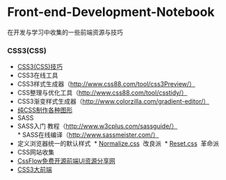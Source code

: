 # Front-end-Development-Notebook
在开发与学习中收集的一些前端资源与技巧

### CSS3(CSS)
* [CSS3(CSS)技巧](https://github.com/jianghong1992/Front-end-Development-Notebook/blob/master/CSS3-CSS/tips.md)
* CSS3在线工具  
 * CSS3样式生成器（http://www.css88.com/tool/css3Preview/）  
 * CSS整理与优化工具（http://www.css88.com/tool/csstidy/）
 * CSS3渐变样式生成器（http://www.colorzilla.com/gradient-editor/）  
* [纯CSS制作各种图形](https://segmentfault.com/a/1190000002780453)  
* SASS  
 * SASS入门 教程（http://www.w3cplus.com/sassguide/）  
 * SASS在线编译（http://www.sassmeister.com/）  
* 定义浏览器统一的默认样式
  * [Normalize.css](https://necolas.github.io/normalize.css/)  改良派
  * [Reset.css](http://nec.netease.com/framework/css-reset.html)  革命派
* CSS网站收集
 * [CssFlow免费开源前端UI资源分享网](http://www.cssflow.com/)
 * [CSS3大前端](http://www.daqianduan.com/tag/css3)
